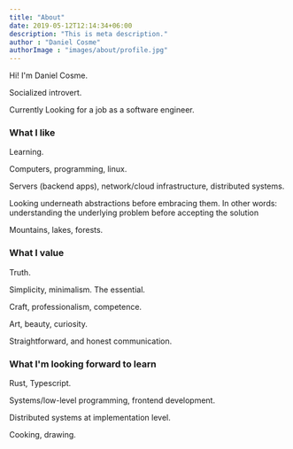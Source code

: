 ```yaml
---
title: "About"
date: 2019-05-12T12:14:34+06:00
description: "This is meta description."
author : "Daniel Cosme"
authorImage : "images/about/profile.jpg"
---
```


Hi! I'm Daniel Cosme.

Socialized introvert.

Currently Looking for a job as a software engineer.


### What I like

Learning.

Computers, programming, linux.

Servers (backend apps), network/cloud infrastructure, distributed systems.

Looking underneath abstractions before embracing them. In other words: understanding the
underlying problem before accepting the solution

Mountains, lakes, forests.

### What I value

Truth.

Simplicity, minimalism. The essential.

Craft, professionalism, competence.

Art, beauty, curiosity.

Straightforward, and honest communication.

### What I'm looking forward to learn

Rust, Typescript.

Systems/low-level programming, frontend development.

Distributed systems at implementation level.

Cooking, drawing.
